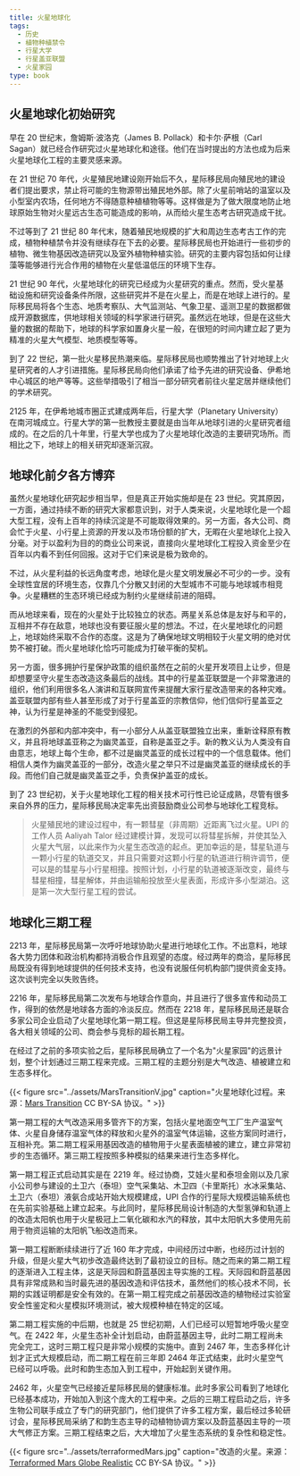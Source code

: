 ```yaml
---
title: 火星地球化
tags:
  - 历史
  - 植物种植禁令
  - 行星大学
  - 行星盖亚联盟
  - 火星家园
type: book
---
```



## 火星地球化初始研究

早在 20 世纪末，詹姆斯·波洛克（James B. Pollack）和卡尔·萨根（Carl Sagan）就已经合作研究过火星地球化和途径。他们在当时提出的方法也成为后来火星地球化工程的主要灵感来源。

在 21 世纪 70 年代，火星殖民地建设刚开始后不久，星际移民局向殖民地的建设者们提出要求，禁止将可能的生物源带出殖民地外部。除了火星前哨站的温室以及小型室内农场，任何地方不得随意种植植物等等。这样做是为了做大限度地防止地球原始生物对火星远古生态可能造成的影响，从而给火星生态考古研究造成干扰。

不过等到了 21 世纪 80 年代末，随着殖民地规模的扩大和周边生态考古工作的完成，植物种植禁令并没有继续存在下去的必要。星际移民局也开始进行一些初步的植物、微生物基因改造研究以及室外植物种植实验。研究的主要内容包括如何让绿藻等能够进行光合作用的植物在火星低温低压的环境下生存。

21 世纪 90 年代，火星地球化的研究已经成为火星研究的重点。然而，受火星基础设施和研究设备条件所限，这些研究并不是在火星上，而是在地球上进行的。星际移民局将各个生态、地质考察队、大气监测站、气象卫星、遥测卫星的数据都做成开源数据库，供地球相关领域的科学家进行研究。虽然远在地球，但是在这些大量的数据的帮助下，地球的科学家如置身火星一般，在很短的时间内建立起了更为精准的火星大气模型、地质模型等等。

到了 22 世纪，第一批火星移民热潮来临。星际移民局也顺势推出了针对地球上火星研究者的人才引进措施。星际移民局向他们承诺了给予先进的研究设备、伊希地中心城区的地产等等。这些举措吸引了相当一部分研究者前往火星定居并继续他们的学术研究。

2125 年，在伊希地城市圈正式建成两年后，行星大学（Planetary University）在南河城成立。行星大学的第一批教授主要就是由当年从地球引进的火星研究者组成的。在之后的几十年里，行星大学也成为了火星地球化改造的主要研究场所。而相比之下，地球上的相关研究却逐渐沉寂。


<!-- Planetary Gaia Association -->


## 地球化前夕各方博弈


虽然火星地球化研究起步相当早，但是真正开始实施却是在 23 世纪。究其原因，一方面，通过持续不断的研究大家都意识到，对于人类来说，火星地球化是一个超大型工程，没有上百年的持续沉淀是不可能取得效果的。另一方面，各大公司、商会忙于火星、小行星上资源的开发以及市场份额的扩大，无暇在火星地球化上投入分毫。对于以盈利为目的的商业公司来说，直接向火星地球化工程投入资金至少在百年以内看不到任何回报。这对于它们来说是极为致命的。

不过，从火星利益的长远角度考虑，地球化是火星文明发展必不可少的一步。没有全球性宜居的环境生态，仅靠几个分散又封闭的大型城市不可能与地球城市相竞争。火星糟糕的生态环境已经成为制约火星继续前进的阻碍。

而从地球来看，现在的火星处于比较独立的状态。两星关系总体是友好与和平的，互相并不存在敌意，地球也没有要征服火星的想法。不过，在火星地球化的问题上，地球始终采取不合作的态度。这是为了确保地球文明相较于火星文明的绝对优势不被打破。而火星地球化恰巧可能成为打破平衡的契机。

另一方面，很多拥护行星保护政策的组织虽然在之前的火星开发项目上让步，但是却想要坚守火星生态改造这条最后的战线。其中的行星盖亚联盟是一个非常激进的组织，他们利用很多名人演讲和互联网宣传来提醒大家行星改造带来的各种灾难。盖亚联盟内部有些人甚至形成了对于行星盖亚的宗教信仰，他们信仰行星盖亚之神，认为行星是神圣的不能受到侵犯。

在激烈的外部和内部冲突中，有一小部分人从盖亚联盟独立出来，重新诠释原有教义，并且将地球盖亚称之为幽灵盖亚，自称是盖亚之手。新的教义认为人类没有自由意志，地球上每个生命，都不过是幽灵盖亚的成长过程中的一个信息载体。他们相信人类作为幽灵盖亚的一部分，改造火星之举只不过是幽灵盖亚的继续成长的手段。而他们自己就是幽灵盖亚之手，负责保护盖亚的成长。

到了 23 世纪初，关于火星地球化工程的相关技术可行性已论证成熟，尽管有很多来自外界的压力，星际移民局决定率先出资鼓励商业公司参与地球化工程竞标。


> 火星殖民地的建设过程中，有一颗彗星（非周期）近距离飞过火星。UPI 的工作人员 Aaliyah Talor 经过建模计算，发现可以将彗星拆解，并使其坠入火星大气层，以此来作为火星生态改造的起点。更加幸运的是，彗星轨道与一颗小行星的轨道交叉，并且只需要对这颗小行星的轨道进行稍许调节，便可以是的彗星与小行星相撞。按照计划，小行星的轨道被逐渐改变，最终与彗星相撞，彗星解体，并由运输船投放至火星表面，形成许多小型湖泊。这是第一次大型行星工程的尝试。


## 地球化三期工程

2213 年，星际移民局第一次呼吁地球协助火星进行地球化工作。不出意料，地球各大势力团体和政治机构都持消极合作且观望的态度。经过两年的商洽，星际移民局既没有得到地球提供的任何技术支持，也没有说服任何机构部门提供资金支持。这次谈判完全以失败告终。

2216 年，星际移民局第二次发布与地球合作意向，并且进行了很多宣传和动员工作，得到的依然是地球各方面的冷淡反应。然而在 2218 年，星际移民局还是联合多家公司企业启动了火星地球化第一期工程。但这是星际移民局主导并完整投资，各大相关领域的公司、商会参与竞标的超长期工程。

在经过了之前的多项实验之后，星际移民局确立了一个名为"火星家园"的远景计划，整个计划通过三期工程来完成。三期工程的主题分别是大气改造、植被建立和生态多样化。

{{< figure src="../assets/MarsTransitionV.jpg" caption="火星地球化过程。来源：[Mars Transition](https://commons.wikimedia.org/wiki/File:MarsTransitionV.jpg) CC BY-SA 协议。" >}}

第一期工程的大气改造采用多管齐下的方案，包括火星地面空气工厂生产温室气体、火星自身储存温室气体的释放和火星外的温室气体运输，这些方案同时进行，互相补充。第二期工程采用基因改造的植物用于火星表面植被的建立，建立非常初步的生态循环。第三期工程按照多种模拟的结果来进行生态多样化。

第一期工程正式启动其实是在 2219 年。经过协商，艾娃火星和泰坦金刚以及几家小公司参与建设的土卫六（泰坦）空气采集站、木卫四（卡里斯托）水冰采集站、土卫六（泰坦）液氨合成站开始大规模建成，UPI 合作的行星际大规模运输系统也在先前实验基础上建立起来。与此同时，星际移民局设计制造的大型氢弹和轨道上的改造太阳帆也用于火星极冠上二氧化碳和水汽的释放，其中太阳帆大多使用先前用于物资运输的太阳帆飞船改造而来。

第一期工程断断续续进行了近 160 年才完成，中间经历过中断，也经历过计划的升级，但是火星大气初步改造最终达到了最初设立的目标。随之而来的第二期工程的逐渐进入工程主体，这是天际园和蔚蓝基因主导实施的工程。天际园和蔚蓝基因具有非常成熟和当时最先进的基因改造和评估技术，虽然他们的核心技术不同，长期的实践证明都是安全有效的。在第一期工程完成之前基因改造的植物经过实验室安全性鉴定和火星模拟环境测试，被大规模种植在特定的区域。

第二期工程实施的中后期，也就是 25 世纪初期，人们已经可以短暂地呼吸火星空气。在 2422 年，火星生态补全计划启动，由蔚蓝基因主导，此时二期工程尚未完全完工，这时三期工程只是非常小规模的实施中。直到 2467 年，生态多样化计划才正式大规模启动，而二期工程在前三年即 2464 年正式结束，此时火星空气已经可以呼吸。此时和韵生态加入到工程中，开始起到关键作用。

2462 年，火星空气已经接近星际移民局的健康标准。此时多家公司看到了地球化已经基本成功，开始加入到这个庞大的工程中来。之后的三期工程启动之后，许多生物公司联手成立了专门的研究部门，他们提供了许多工程方案，最后经过多轮研讨会，星际移民局采纳了和韵生态主导的动植物协调方案以及蔚蓝基因主导的一项大气修正方案。三期工程结束之后，大大增加了火星生态系统的复杂性和稳定性。

{{< figure src="../assets/terraformedMars.jpg" caption="改造的火星。来源：[Terraformed Mars Globe Realistic](https://commons.wikimedia.org/wiki/File:TerraformedMarsGlobeRealistic.jpg) CC BY-SA 协议。" >}}

